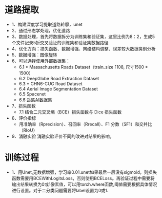 # 道路提取

- 1、构建深度学习提取道路轮廓，unet
- 2、通过形态学处理，优化道路
- 3、数据处理，首先将数据拆分为训练集和验证集，这里比例为8：2，生成5个文件记录5折交叉验证的训练集和验证集数据路径
- 4、优化方向：损失函数、数据增强、网络结构调整、误差较大数据类别分析
- 5、数据增强：图像旋转
- 6、可以选择使用外部数据集：
  - 6.1 * Massachusetts Roads Dataset（train_size 1108, 尺寸1500 * 1500）
  - 6.2 DeepGlobe Road Extraction Dataset
  - 6.3 * CHN6-CUG Road Dataset
  - 6.4 Aerial Image Segmentation Dataset
  - 6.5 Spacenet
  - 6.6 [遥感AI数据集](https://blog.csdn.net/nominior/article/details/105247990)
- 7、损失函数
  - 7.1 结合二元交叉熵（BCE）损失函数与 Dice 损失函数
- 8、评价指标
  - 用准确率（Rprecision）、召回率（Rrecall）、F1 分数（SF1）和交并比（RIoU）
- 9、消融实验
  消融实验评价不同的改进对结果的影响。


# 训练过程
- 1、用Unet,无数据增强，学习率0.01.unet如果最后一层没有sigmoid，则损失函数需要用BCEWithLogitsLoss，否则使用BCELoss。再验证过程中需要将输出结果转换为0或1像素值，可以用torch.where函数,阈值需要根据具体情况进行设置。对于二分类问题需要将label设置为0或1.
